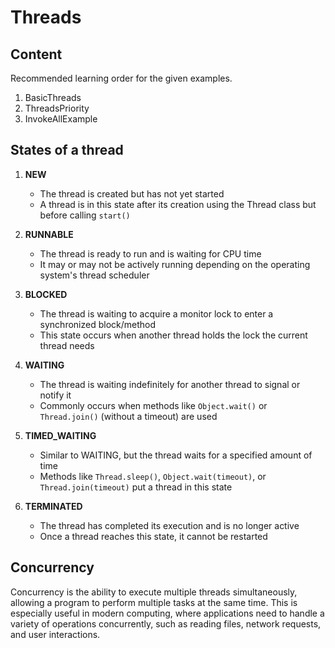 # Threads

## Content

Recommended learning order for the given examples.

1. BasicThreads
2. ThreadsPriority
3. InvokeAllExample

## States of a thread

1. **NEW**

   - The thread is created but has not yet started
   - A thread is in this state after its creation using the Thread class but before calling `start()`

2. **RUNNABLE**

   - The thread is ready to run and is waiting for CPU time
   - It may or may not be actively running depending on the operating system's thread scheduler

3. **BLOCKED**

   - The thread is waiting to acquire a monitor lock to enter a synchronized block/method
   - This state occurs when another thread holds the lock the current thread needs

4. **WAITING**

   - The thread is waiting indefinitely for another thread to signal or notify it
   - Commonly occurs when methods like `Object.wait()` or `Thread.join()` (without a timeout) are used

5. **TIMED_WAITING**

   - Similar to WAITING, but the thread waits for a specified amount of time
   - Methods like `Thread.sleep()`, `Object.wait(timeout)`, or `Thread.join(timeout)` put a thread in this state

6. **TERMINATED**
   - The thread has completed its execution and is no longer active
   - Once a thread reaches this state, it cannot be restarted

## Concurrency

Concurrency is the ability to execute multiple threads simultaneously, allowing a program to perform multiple tasks at the same time. This is especially useful in modern computing, where applications need to handle a variety of operations concurrently, such as reading files, network requests, and user interactions.
